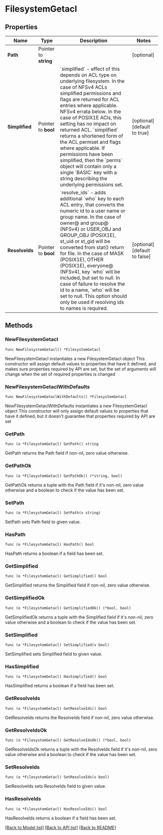 # FilesystemGetacl

## Properties

Name | Type | Description | Notes
------------ | ------------- | ------------- | -------------
**Path** | Pointer to **string** |  | [optional] 
**Simplified** | Pointer to **bool** | &#x60;simplified&#x60; - effect of this depends on ACL type on underlying filesystem. In the case of NFSv4 ACLs simplified permissions and flags are returned for ACL entries where applicable. NFSv4 errata below. In the case of POSIX1E ACls, this setting has no impact on returned ACL. &#x60;simplified&#x60; returns a shortened form of the ACL permset and flags where applicable. If permissions have been simplified, then the &#x60;perms&#x60; object will contain only a single &#x60;BASIC&#x60; key with a string describing the underlying permissions set. | [optional] [default to true]
**ResolveIds** | Pointer to **bool** | &#x60;resolve_ids&#x60; - adds additional &#x60;who&#x60; key to each ACL entry, that converts the numeric id to a user name or group name. In the case of owner@ and group@ (NFSv4) or USER_OBJ and GROUP_OBJ (POSIX1E), st_uid or st_gid will be converted from stat() return for file. In the case of MASK (POSIX1E), OTHER (POSIX1E), everyone@ (NFSv4), key &#x60;who&#x60; will be included, but set to null. In case of failure to resolve the id to a name, &#x60;who&#x60; will be set to null. This option should only be used if resolving ids to names is required. | [optional] [default to false]

## Methods

### NewFilesystemGetacl

`func NewFilesystemGetacl() *FilesystemGetacl`

NewFilesystemGetacl instantiates a new FilesystemGetacl object
This constructor will assign default values to properties that have it defined,
and makes sure properties required by API are set, but the set of arguments
will change when the set of required properties is changed

### NewFilesystemGetaclWithDefaults

`func NewFilesystemGetaclWithDefaults() *FilesystemGetacl`

NewFilesystemGetaclWithDefaults instantiates a new FilesystemGetacl object
This constructor will only assign default values to properties that have it defined,
but it doesn't guarantee that properties required by API are set

### GetPath

`func (o *FilesystemGetacl) GetPath() string`

GetPath returns the Path field if non-nil, zero value otherwise.

### GetPathOk

`func (o *FilesystemGetacl) GetPathOk() (*string, bool)`

GetPathOk returns a tuple with the Path field if it's non-nil, zero value otherwise
and a boolean to check if the value has been set.

### SetPath

`func (o *FilesystemGetacl) SetPath(v string)`

SetPath sets Path field to given value.

### HasPath

`func (o *FilesystemGetacl) HasPath() bool`

HasPath returns a boolean if a field has been set.

### GetSimplified

`func (o *FilesystemGetacl) GetSimplified() bool`

GetSimplified returns the Simplified field if non-nil, zero value otherwise.

### GetSimplifiedOk

`func (o *FilesystemGetacl) GetSimplifiedOk() (*bool, bool)`

GetSimplifiedOk returns a tuple with the Simplified field if it's non-nil, zero value otherwise
and a boolean to check if the value has been set.

### SetSimplified

`func (o *FilesystemGetacl) SetSimplified(v bool)`

SetSimplified sets Simplified field to given value.

### HasSimplified

`func (o *FilesystemGetacl) HasSimplified() bool`

HasSimplified returns a boolean if a field has been set.

### GetResolveIds

`func (o *FilesystemGetacl) GetResolveIds() bool`

GetResolveIds returns the ResolveIds field if non-nil, zero value otherwise.

### GetResolveIdsOk

`func (o *FilesystemGetacl) GetResolveIdsOk() (*bool, bool)`

GetResolveIdsOk returns a tuple with the ResolveIds field if it's non-nil, zero value otherwise
and a boolean to check if the value has been set.

### SetResolveIds

`func (o *FilesystemGetacl) SetResolveIds(v bool)`

SetResolveIds sets ResolveIds field to given value.

### HasResolveIds

`func (o *FilesystemGetacl) HasResolveIds() bool`

HasResolveIds returns a boolean if a field has been set.


[[Back to Model list]](../README.md#documentation-for-models) [[Back to API list]](../README.md#documentation-for-api-endpoints) [[Back to README]](../README.md)


